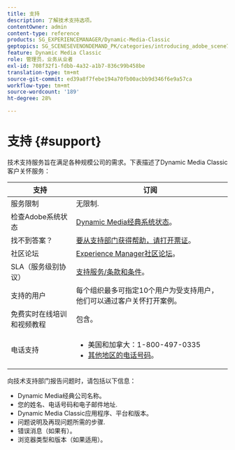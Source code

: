 ```yaml
---
title: 支持
description: 了解技术支持选项。
contentOwner: admin
content-type: reference
products: SG_EXPERIENCEMANAGER/Dynamic-Media-Classic
geptopics: SG_SCENESEVENONDEMAND_PK/categories/introducing_adobe_scene7
feature: Dynamic Media Classic
role: 管理员，业务从业者
exl-id: 708f32f1-fdbb-4a32-a1b7-836c99b458be
translation-type: tm+mt
source-git-commit: ed39a8f7febe194a70fb00acbb9d346f6e9a57ca
workflow-type: tm+mt
source-wordcount: '189'
ht-degree: 28%

---
```


# 支持 {#support}

技术支持服务旨在满足各种规模公司的需求。下表描述了Dynamic Media Classic客户关怀服务：

| 支持 | 订阅 |
|--- |--- |
| 服务限制 | 无限制. |
| 检查Adobe系统状态 | [Dynamic Media经典系统状态](https://status.adobe.com/products/1175)。 |
| 找不到答案？ | [要从支持部门获得帮助，请打开票证](https://experienceleague.adobe.com/?support-solution=General#support)。 |
| 社区论坛 | [Experience Manager社区论坛](https://experienceleaguecommunities.adobe.com/t5/adobe-experience-manager/ct-p/adobe-experience-manager-community)。 |
| SLA（服务级别协议） | [支持服务/条款和条件](https://helpx.adobe.com/support/programs/support-policies-terms-conditions.html)。 |
| 支持的用户 | 每个组织最多可指定10个用户为受支持用户，他们可以通过客户关怀打开案例。 |
| 免费实时在线培训和视频教程 | 包含。 |
| 电话支持 | <ul><li>美国和加拿大：1-800-497-0335 </li><li>[其他地区的电话号码](https://helpx.adobe.com/contact/dma-external/DMACustomeCareRegionalPhoneNumbers.html)。</li></ul> |

<!-- |Create a support case| [https://helpx.adobe.com/enterprise/admin-guide.html/enterprise/using/support-for-experience-cloud.ug.html](https://helpx.adobe.com/enterprise/admin-guide.html/enterprise/using/support-for-experience-cloud.ug.html) | -->

向技术支持部门报告问题时，请包括以下信息：

* Dynamic Media经典公司名称。
* 您的姓名、电话号码和电子邮件地址.
* Dynamic Media Classic应用程序、平台和版本。
* 问题说明及再现问题所需的步骤.
* 错误消息（如果有）。
* 浏览器类型和版本（如果适用）。
